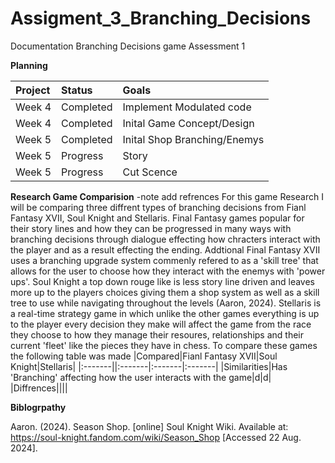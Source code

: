 # Assigment_3_Branching_Decisions
Documentation Branching Decisions game Assessment 1

**Planning** 

|Project|Status|Goals|
|:-------|:-------|:-------|
|Week 4|Completed|Implement Modulated code|
|Week 4|Completed|Inital Game Concept/Design| 
|Week 5|Completed|Inital Shop Branching/Enemys|  
|Week 5|Progress|Story|
|Week 5|Progress|Cut Scence| 


**Research Game Comparision**  -note add refrences
For this game Research I will be comparing three diffrent types of branching decisions from Fianl Fantasy XVII, Soul Knight and Stellaris. Final Fantasy games popular for their story lines and how they can be progressed in many ways with branching decisions through dialogue effecting how chracters interact with the player and as a result effecting the ending. Addtional Final Fantasy XVII uses a branching upgrade system commenly refered to as a 'skill tree' that allows for the user to choose how they interact with the enemys with 'power ups'. Soul Knight a top down rouge like is less story line driven and leaves more up to the players choices giving them a shop system as well as a skill tree to use while navigating throughout the levels (Aaron, 2024). Stellaris is a real-time strategy game in which unlike the other games everything is up to the player every decision they make will affect the game from the race they choose to how they manage their resoures, relationships and their current 'fleet' like the pieces they have in chess. To compare these games the following table was made
|Compared|Fianl Fantasy XVII|Soul Knight|Stellaris|
|:-------||:-------|:-------|:-------|
|Similarities|Has 'Branching' affecting how the user interacts with the game|d|d|
|Diffrences||||


**Biblogrpathy**

Aaron. (2024). Season Shop. [online] Soul Knight Wiki. Available at: https://soul-knight.fandom.com/wiki/Season_Shop [Accessed 22 Aug. 2024].

‌
